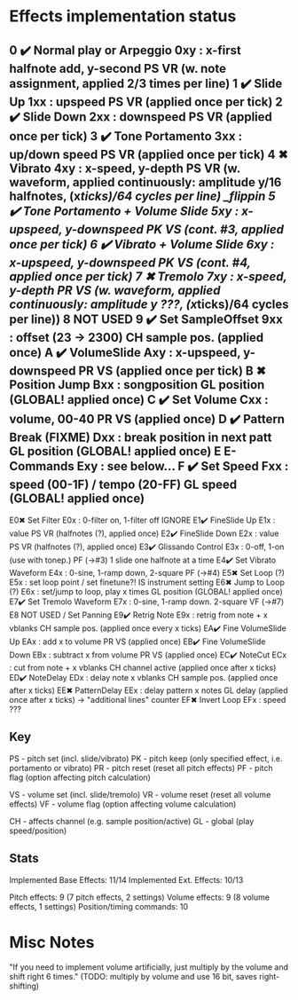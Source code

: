 # Effects implementation status

0 ✔️ Normal play or Arpeggio             0xy : x-first halfnote add, y-second           PS VR (w. note assignment, applied 2/3 times per line)
1 ✔️ Slide Up                            1xx : upspeed                                  PS VR (applied once per tick)
2 ✔️ Slide Down                          2xx : downspeed                                PS VR (applied once per tick)
3 ✔️ Tone Portamento                     3xx : up/down speed                            PS VR (applied once per tick)
4 ✖ Vibrato                             4xy : x-speed,   y-depth                       PS VR (w. waveform, applied continuously: amplitude y/16 halfnotes, (x*ticks)/64 cycles per line)   _flippin
5 ✔️ Tone Portamento + Volume Slide      5xy : x-upspeed, y-downspeed                   PK VS (cont. #3, applied once per tick)
6 ✔️ Vibrato + Volume Slide              6xy : x-upspeed, y-downspeed                   PK VS (cont. #4, applied once per tick)
7 ✖ Tremolo                             7xy : x-speed,   y-depth                       PR VS (w. waveform, applied continuously: amplitude y ???, (x*ticks)/64 cycles per line))
8   NOT USED
9 ✔️ Set SampleOffset                    9xx : offset (23 -> 2300)                      CH sample pos. (applied once)
A ✔️ VolumeSlide                         Axy : x-upspeed, y-downspeed                   PR VS (applied once per tick)
B ✖ Position Jump                       Bxx : songposition                             GL position (GLOBAL! applied once)
C ✔️ Set Volume                          Cxx : volume, 00-40                            PR VS (applied once)
D ✔️ Pattern Break (FIXME)               Dxx : break position in next patt              GL position (GLOBAL! applied once)
E   E-Commands                          Exy : see below...
F ✔️ Set Speed                           Fxx : speed (00-1F) / tempo (20-FF)            GL speed (GLOBAL! applied once)
----------------------------------------------------------------------------
E0✖ Set Filter                          E0x : 0-filter on, 1-filter off                IGNORE
E1✔️ FineSlide Up                        E1x : value                                    PS VR (halfnotes (?), applied once)
E2✔️ FineSlide Down                      E2x : value                                    PS VR (halfnotes (?), applied once)
E3✔️ Glissando Control                   E3x : 0-off, 1-on (use with tonep.)            PF (->#3) 1 slide one halfnote at a time
E4✔️ Set Vibrato Waveform                E4x : 0-sine, 1-ramp down, 2-square            PF (->#4)
E5✖ Set Loop (?)                        E5x : set loop point / set finetune?!          IS instrument setting
E6✖ Jump to Loop (?)                    E6x : set/jump to loop, play x times           GL position (GLOBAL! applied once)
E7✔️ Set Tremolo Waveform                E7x : 0-sine, 1-ramp down. 2-square            VF (->#7)
E8  NOT USED / Set Panning
E9✔️ Retrig Note                         E9x : retrig from note + x vblanks             CH sample pos. (applied once every x ticks)
EA✔️ Fine VolumeSlide Up                 EAx : add x to volume                          PR VS (applied once)
EB✔️ Fine VolumeSlide Down               EBx : subtract x from volume                   PR VS (applied once)
EC✔️ NoteCut                             ECx : cut from note + x vblanks                CH channel active (applied once after x ticks)
ED✔️ NoteDelay                           EDx : delay note x vblanks                     CH sample pos. (applied once after x ticks)
EE✖ PatternDelay                        EEx : delay pattern x notes                    GL delay (applied once after x ticks) -> "additional lines" counter
EF✖ Invert Loop                         EFx : speed                                    ???

## Key

PS - pitch set (incl. slide/vibrato)
PK - pitch keep (only specified effect, i.e. portamento or vibrato)
PR - pitch reset (reset all pitch effects)
PF - pitch flag (option affecting pitch calculation)

VS - volume set (incl. slide/tremolo)
VR - volume reset (reset all volume effects)
VF - volume flag (option affecting volume calculation)

CH - affects channel (e.g. sample position/active)
GL - global (play speed/position)

## Stats

Implemented Base Effects: 11/14
Implemented Ext. Effects: 10/13

Pitch effects: 9 (7 pitch effects, 2 settings)
Volume effects: 9 (8 volume effects, 1 settings)
Position/timing commands: 10

# Misc Notes

"If you need to implement volume artificially, just multiply by the volume and shift right 6 times." 
(TODO: multiply by volume and use 16 bit, saves right-shifting)
